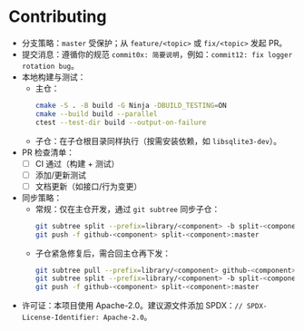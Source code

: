 # Contributing

- 分支策略：`master` 受保护；从 `feature/<topic>` 或 `fix/<topic>` 发起 PR。
- 提交消息：遵循你的规范 `commit0x: 简要说明`，例如：`commit12: fix logger rotation bug`。
- 本地构建与测试：
  - 主仓：
    ```bash
    cmake -S . -B build -G Ninja -DBUILD_TESTING=ON
    cmake --build build --parallel
    ctest --test-dir build --output-on-failure
    ```
  - 子仓：在子仓根目录同样执行（按需安装依赖，如 `libsqlite3-dev`）。
- PR 检查清单：
  - [ ] CI 通过（构建 + 测试）
  - [ ] 添加/更新测试
  - [ ] 文档更新（如接口/行为变更）
- 同步策略：
  - 常规：仅在主仓开发，通过 `git subtree` 同步子仓：
    ```bash
    git subtree split --prefix=library/<component> -b split-<component>
    git push -f github-<component> split-<component>:master
    ```
  - 子仓紧急修复后，需合回主仓再下发：
    ```bash
    git subtree pull --prefix=library/<component> github-<component> master --squash
    git subtree split --prefix=library/<component> -b split-<component>
    git push -f github-<component> split-<component>:master
    ```
- 许可证：本项目使用 Apache-2.0。建议源文件添加 SPDX：`// SPDX-License-Identifier: Apache-2.0`。
